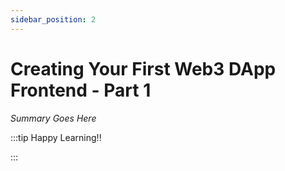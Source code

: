 ```yaml
---
sidebar_position: 2
---
```


# Creating Your First Web3 DApp Frontend - Part 1

_Summary Goes Here_

:::tip Happy Learning!!

<QuestButton text="Go To Quest" />

:::


